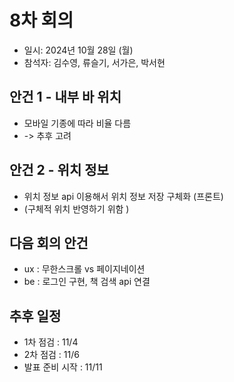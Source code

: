 # 8차 회의
- 일시: 2024년 10월 28일 (월)
- 참석자: 김수영, 류슬기, 서가은, 박서현

## 안건 1 - 내부 바 위치
- 모바일 기종에 따라 비율 다름
- -> 추후 고려

## 안건 2 - 위치 정보
- 위치 정보 api 이용해서 위치 정보 저장 구체화 (프론트)
- (구체적 위치 반영하기 위함 )

## 다음 회의 안건
- ux : 무한스크롤 vs 페이지네이션
- be : 로그인 구현, 책 검색 api 연결

## 추후 일정 
- 1차 점검 : 11/4
- 2차 점검 : 11/6
- 발표 준비 시작 : 11/11
  
